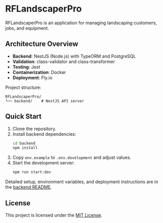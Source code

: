 # RFLandscaperPro

RFLandscaperPro is an application for managing landscaping customers, jobs, and equipment.

## Architecture Overview

- **Backend**: NestJS (Node.js) with TypeORM and PostgreSQL
- **Validation**: class-validator and class-transformer
- **Testing**: Jest
- **Containerization**: Docker
- **Deployment**: Fly.io

Project structure:
```
RFLandscaperPro/
└── backend/    # NestJS API server
```

## Quick Start

1. Clone the repository.
2. Install backend dependencies:
   ```bash
   cd backend
   npm install
   ```
3. Copy `env.example` to `.env.development` and adjust values.
4. Start the development server:
   ```bash
   npm run start:dev
   ```

Detailed setup, environment variables, and deployment instructions are in the [backend README](backend/README.md).

## License

This project is licensed under the [MIT License](LICENSE).
